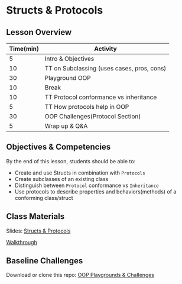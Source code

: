 # Structs & Protocols

## Lesson Overview

| **Time(min)** | **Activity**                              |
| ------------- | ---------------------------               |
| 5             | Intro & Objectives                        |
| 10            | TT on Subclassing (uses cases, pros, cons)|
| 30            | Playground OOP                            |
| 10            | Break                                     |
| 10            | TT Protocol conformance vs inheritance    |
| 5             | TT How protocols help in OOP              |
| 30            | OOP Challenges(Protocol Section)          |
| 5             | Wrap up & Q&A                             |

## Objectives & Competencies
By the end of this lesson, students should be able to:

- Create and use Structs in combination with `Protocols`
- Create subclasses of an existing class
- Distinguish between `Protocol` conformance vs `Inheritance`
- Use protocols to describe properties and behaviors(methods) of a conforming class/struct

## Class Materials

Slides: [Structs & Protocols](https://docs.google.com/presentation/d/1vnxnocalNLBCuqV_tRG9yq2ikxCYBXZnSi1peFW7pvM/edit?usp=sharing)

[Walkthrough](https://github.com/Product-College-Labs/protocols-introduction-ios/archive/master.zip)

## Baseline Challenges

Download or clone this repo:
[OOP Playgrounds & Challenges](https://github.com/Product-College-Labs/object-oriented-programming-in-swift.git)
